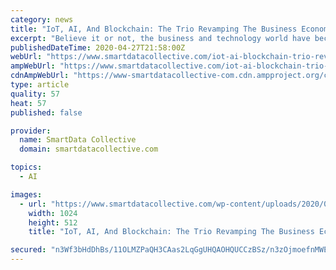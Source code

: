 ```yaml
---
category: news
title: "IoT, AI, And Blockchain: The Trio Revamping The Business Economy"
excerpt: "Believe it or not, the business and technology world have become so correlated that every time the development of technology enters the next phase, the business economy also experiences a significant impact. Whenever a new technology enters the list, the ..."
publishedDateTime: 2020-04-27T21:58:00Z
webUrl: "https://www.smartdatacollective.com/iot-ai-blockchain-trio-revamping-business-economy/"
ampWebUrl: "https://www.smartdatacollective.com/iot-ai-blockchain-trio-revamping-business-economy/amp/"
cdnAmpWebUrl: "https://www-smartdatacollective-com.cdn.ampproject.org/c/s/www.smartdatacollective.com/iot-ai-blockchain-trio-revamping-business-economy/amp/"
type: article
quality: 57
heat: 57
published: false

provider:
  name: SmartData Collective
  domain: smartdatacollective.com

topics:
  - AI

images:
  - url: "https://www.smartdatacollective.com/wp-content/uploads/2020/04/IoT-AI-and-Blockchain-1024x512.png"
    width: 1024
    height: 512
    title: "IoT, AI, And Blockchain: The Trio Revamping The Business Economy"

secured: "n3Wf3bHdDhBs/11OLMZPaQH3CAas2LqGgUHQAOHQUCCzBSz/n3zOjmoefnMWE9+fwogL4rxDQ/EmZ4E0uzKnrtot7QHMBxOqrU1Nov8qVFeUoUaRSCgeHl/cpYVICQ8mlNRXA7x4hs4ivQlWebLg9xQxrTyX9KhCHcNIgBwb0dUl0V70yzwi7GuJoDsfp/yIsso0IA6aEDz//t15mKWzp8p0xaDd9iaAf3gWUCzHvkqJgaiaSHbzbsnUDKutvD54zRjVgC1v0DFmTwk+6D68ABqVmhD+izis8TZxKrmei8PG1K4ZUpnXp1JOxBkPpjQk;LmY6GAp0WRl14tskwK09cw=="
---
```



